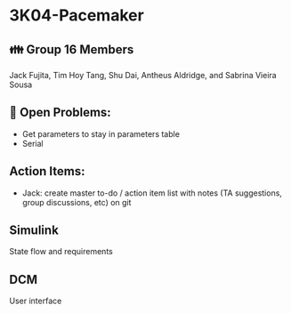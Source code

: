 # 3K04-Pacemaker

## :family: Group 16 Members
Jack Fujita, Tim Hoy Tang, Shu Dai, Antheus Aldridge, and Sabrina Vieira Sousa

## :space_invader: Open Problems:
+ Get parameters to stay in parameters table
+ Serial

## Action Items:
+ Jack: create master to-do / action item list with notes (TA suggestions, group discussions, etc) on git 

## Simulink
State flow and requirements

## DCM
User interface



